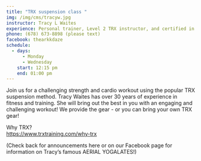 ```yaml
---
title: "TRX suspension class "
img: /img/cms/tracyw.jpg
instructor: Tracy L Waites
experience: Personal trainer, Level 2 TRX instructor, and certified in aerial yoga
phone: (678) 673-8898 (please text)
facebook: thearkkdaze
schedule:
  - days:
      - Monday
      - Wednesday
    start: 12:15 pm
    end: 01:00 pm
---
```

Join us for a challenging strength and cardio workout using the popular TRX suspension method. Tracy Waites has over 30 years of experience in fitness and training. She will bring out the best in you with an engaging and challenging workout! We provide the gear - or you can bring your own TRX gear!

Why TRX? \
https://www.trxtraining.com/why-trx

(Check back for announcements here or on our Facebook page for information on Tracy’s famous AERIAL YOGALATES!)